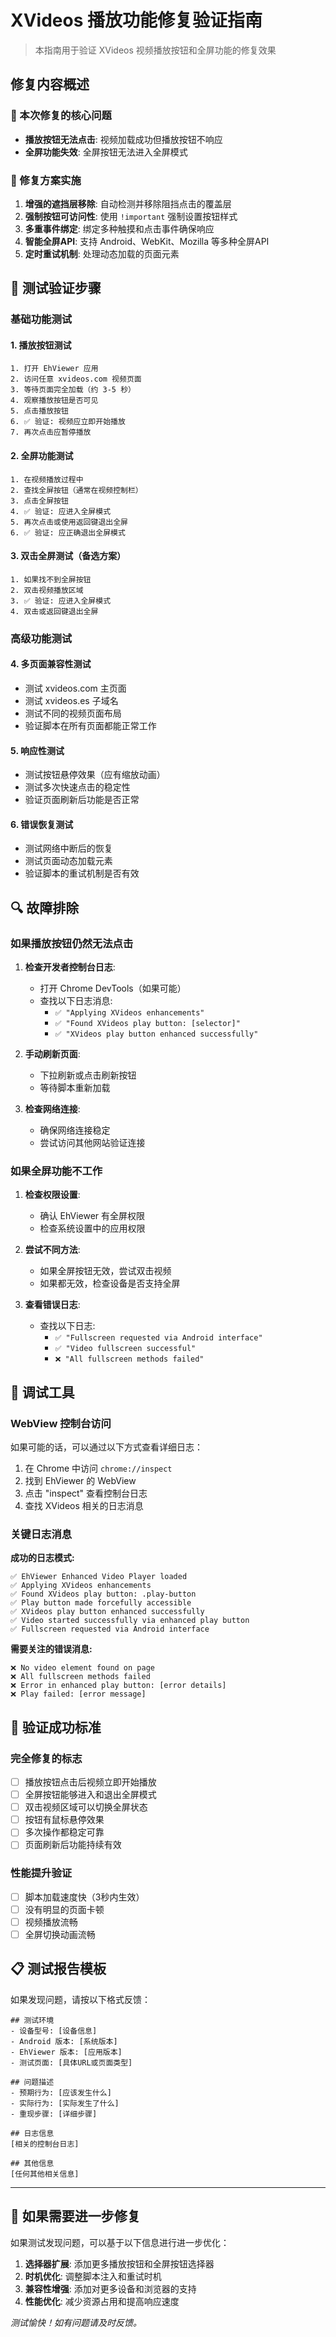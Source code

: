 # XVideos 播放功能修复验证指南

> 本指南用于验证 XVideos 视频播放按钮和全屏功能的修复效果

## 修复内容概述

### 🎯 本次修复的核心问题
- **播放按钮无法点击**: 视频加载成功但播放按钮不响应
- **全屏功能失效**: 全屏按钮无法进入全屏模式

### 🔧 修复方案实施
1. **增强的遮挡层移除**: 自动检测并移除阻挡点击的覆盖层
2. **强制按钮可访问性**: 使用 `!important` 强制设置按钮样式
3. **多重事件绑定**: 绑定多种触摸和点击事件确保响应
4. **智能全屏API**: 支持 Android、WebKit、Mozilla 等多种全屏API
5. **定时重试机制**: 处理动态加载的页面元素

## 🧪 测试验证步骤

### 基础功能测试

#### 1. 播放按钮测试
```
1. 打开 EhViewer 应用
2. 访问任意 xvideos.com 视频页面
3. 等待页面完全加载（约 3-5 秒）
4. 观察播放按钮是否可见
5. 点击播放按钮
6. ✅ 验证: 视频应立即开始播放
7. 再次点击应暂停播放
```

#### 2. 全屏功能测试
```
1. 在视频播放过程中
2. 查找全屏按钮（通常在视频控制栏）
3. 点击全屏按钮
4. ✅ 验证: 应进入全屏模式
5. 再次点击或使用返回键退出全屏
6. ✅ 验证: 应正确退出全屏模式
```

#### 3. 双击全屏测试（备选方案）
```
1. 如果找不到全屏按钮
2. 双击视频播放区域
3. ✅ 验证: 应进入全屏模式
4. 双击或返回键退出全屏
```

### 高级功能测试

#### 4. 多页面兼容性测试
- 测试 xvideos.com 主页面
- 测试 xvideos.es 子域名
- 测试不同的视频页面布局
- 验证脚本在所有页面都能正常工作

#### 5. 响应性测试
- 测试按钮悬停效果（应有缩放动画）
- 测试多次快速点击的稳定性
- 验证页面刷新后功能是否正常

#### 6. 错误恢复测试
- 测试网络中断后的恢复
- 测试页面动态加载元素
- 验证脚本的重试机制是否有效

## 🔍 故障排除

### 如果播放按钮仍然无法点击

1. **检查开发者控制台日志**:
   - 打开 Chrome DevTools（如果可能）
   - 查找以下日志消息:
     - `✅ "Applying XVideos enhancements"`
     - `✅ "Found XVideos play button: [selector]"`
     - `✅ "XVideos play button enhanced successfully"`

2. **手动刷新页面**:
   - 下拉刷新或点击刷新按钮
   - 等待脚本重新加载

3. **检查网络连接**:
   - 确保网络连接稳定
   - 尝试访问其他网站验证连接

### 如果全屏功能不工作

1. **检查权限设置**:
   - 确认 EhViewer 有全屏权限
   - 检查系统设置中的应用权限

2. **尝试不同方法**:
   - 如果全屏按钮无效，尝试双击视频
   - 如果都无效，检查设备是否支持全屏

3. **查看错误日志**:
   - 查找以下日志:
     - `✅ "Fullscreen requested via Android interface"`
     - `✅ "Video fullscreen successful"`
     - `❌ "All fullscreen methods failed"`

## 📱 调试工具

### WebView 控制台访问
如果可能的话，可以通过以下方式查看详细日志：

1. 在 Chrome 中访问 `chrome://inspect`
2. 找到 EhViewer 的 WebView
3. 点击 "inspect" 查看控制台日志
4. 查找 XVideos 相关的日志消息

### 关键日志消息

**成功的日志模式:**
```
✅ EhViewer Enhanced Video Player loaded
✅ Applying XVideos enhancements  
✅ Found XVideos play button: .play-button
✅ Play button made forcefully accessible
✅ XVideos play button enhanced successfully
✅ Video started successfully via enhanced play button
✅ Fullscreen requested via Android interface
```

**需要关注的错误消息:**
```
❌ No video element found on page
❌ All fullscreen methods failed
❌ Error in enhanced play button: [error details]
❌ Play failed: [error message]
```

## 🎉 验证成功标准

### 完全修复的标志
- [ ] 播放按钮点击后视频立即开始播放
- [ ] 全屏按钮能够进入和退出全屏模式  
- [ ] 双击视频区域可以切换全屏状态
- [ ] 按钮有鼠标悬停效果
- [ ] 多次操作都稳定可靠
- [ ] 页面刷新后功能持续有效

### 性能提升验证
- [ ] 脚本加载速度快（3秒内生效）
- [ ] 没有明显的页面卡顿
- [ ] 视频播放流畅
- [ ] 全屏切换动画流畅

## 📋 测试报告模板

如果发现问题，请按以下格式反馈：

```
## 测试环境
- 设备型号: [设备信息]
- Android 版本: [系统版本]  
- EhViewer 版本: [应用版本]
- 测试页面: [具体URL或页面类型]

## 问题描述
- 预期行为: [应该发生什么]
- 实际行为: [实际发生了什么]
- 重现步骤: [详细步骤]

## 日志信息
[相关的控制台日志]

## 其他信息
[任何其他相关信息]
```

---

## 🔄 如果需要进一步修复

如果测试发现问题，可以基于以下信息进行进一步优化：

1. **选择器扩展**: 添加更多播放按钮和全屏按钮选择器
2. **时机优化**: 调整脚本注入和重试时机
3. **兼容性增强**: 添加对更多设备和浏览器的支持
4. **性能优化**: 减少资源占用和提高响应速度

*测试愉快！如有问题请及时反馈。*